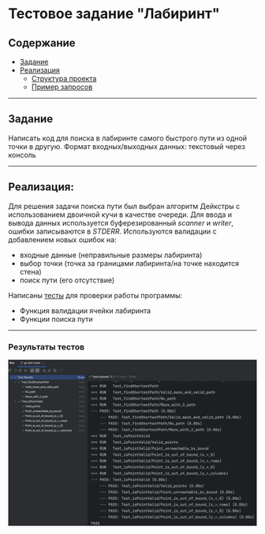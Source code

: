 # Тестовое задание "Лабиринт"

## Содержание
- [Задание](#задание)
- [Реализация](#реализация)
    - [Структура проекта](#структура-проекта)
    - [Пример запросов](#примеры-запросов)

___
## Задание
Написать код для поиска в лабиринте самого быстрого пути из одной точки в другую.
Формат входных/выходных данных: текстовый через консоль
 

___
## Реализация:
Для решения задачи поиска пути был выбран алгоритм Дейкстры с использованием двоичной кучи в качестве очереди.
Для ввода и вывода данных используется буферезированный *scanner* и *writer*, ошибки записываются в *STDERR*.
Используются валидации с добавлением новых ошибок на: 
- входные данные (неправильные размеры лабиринта)
- выбор точки (точка за границами лабиринта/на точке находится стена)
- поиск пути (его отсутствие)

Написаны [тесты](.main_test.go) для проверки работы программы: 
- Функция валидации ячейки лабиринта
- Функции поиска пути
___

### Результаты тестов
![img.png](tests.png)


